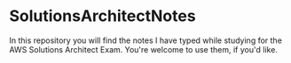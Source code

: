 # SolutionsArchitectNotes

In this repository you will find the notes I have typed while studying for the AWS Solutions Architect Exam.  You're welcome to use them, if you'd like.
